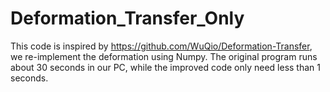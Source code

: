# Deformation_Transfer_Only
This code is inspired by https://github.com/WuQio/Deformation-Transfer, we re-implement the deformation using Numpy. The original program runs about 30 seconds in our PC, while the improved code only need less than 1 seconds.
